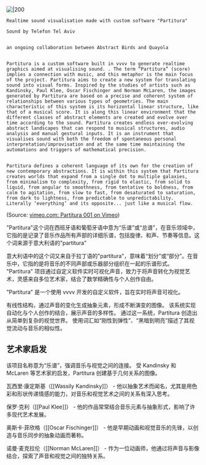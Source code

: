 
![|200](https://i.vimeocdn.com/video/151418450-82b14c63f8359d5b2100925d7107cc7f371ac0eec2d61fa848ca21ee8164ac04-d?f=webp)


```
Realtime sound visualisation made with custom software "Partitura"

Sound by Telefon Tel Aviv


an ongoing collaboration between Abstract Birds and Quayola


Partitura is a custom software built in vvvv to generate realtime graphics aimed at visualising sound. . The term “Partitura” (score) implies a connection with music, and this metaphor is the main focus of the project. Partitura aims to create a new system for translating sound into visual forms. Inspired by the studies of artists such as Kandinsky, Paul Klee, Oscar Fischinger and Norman McLaren, the images generated by Partitura are based on a precise and coherent system of relationships between various types of geometries. The main characteristic of this system is its horizontal linear structure, like that of a musical score. It is along this linear environment that the different classes of abstract elements are created and evolve over time according to the sound. Partitura creates endless ever-evolving abstract landscapes that can respond to musical structures, audio analysis and manual gestural inputs. It is an instrument that visualises sound with both the freedom of spontaneous personal interpretation/improvisation and at the same time maintaining the automations and triggers of mathematical precision.


Partitura defines a coherent language of its own for the creation of new contemporary abstractions. It is within this system that Partitura creates worlds that expand from a single dot to multiple galaxies, from minimalism to complexity, from rigid to elastic, from solid to liquid, from angular to smoothness, from tentative to boldness, from calm to agitation, from slow to fast, from desaturated to saturation, from dark to lightness, from predictable to unpredictability. Literally ‘everything’ and its opposite... just like a musical flow.
```
(Source:  [vimeo.com: Partitura 001 on Vimeo](https://vimeo.com/23281150))


"Partitura"这个词在西班牙语和葡萄牙语中意为“乐谱”或“总谱”，在音乐领域中，它指的是记录了音乐作品所有声部的详细乐谱，包括旋律、和声、节奏等信息。这个词来源于意大利语的"partitura"

意大利语中的这个词又来自于拉丁语的"partitura"，意味着“划分”或“部分”。在音乐中，它指的是将音乐的不同声部或乐器部分组织在一起的乐谱形式。
"Partitura" 项目通过自定义软件实时可视化声音，致力于将声音转化为视觉艺术，灵感来自多位艺术家，结合了数学精确性与个人创作自由。

"Partitura" 是一个使用 vvvv 开发的自定义软件，旨在实时将声音可视化。


有线性结构，通过声音的变化生成抽象元素，形成不断演变的图像。
该系统实现自动化与个人创作的结合，展示声音的多样性。
通过这一系统，Partitura 创造出从简单到复杂的视觉世界。
使用词汇如“刚性到弹性”、“黑暗到明亮”描述了其视觉流动与音乐的相似性。

## 艺术家启发
该项目名称意为“乐谱”，强调音乐与视觉之间的连接。
受 Kandinsky 和 McLaren 等艺术家的启发，Partitura 创建基于几何关系的图像。


瓦西里·康定斯基（[[Wassily Kandinsky]]） - 他以抽象艺术而闻名，尤其是用色彩和形状传递情感的能力，对音乐和视觉艺术之间的关系有深入思考。

保罗·克利（[[Paul Klee]]） - 他的作品常常结合音乐元素与抽象形式，影响了许多现代艺术发展。

奥斯卡·菲欣格（[[Oscar Fischinger]]） - 他是早期动画和视觉音乐的先锋，以创造与音乐同步的抽象动画而著称。

诺曼·麦克拉伦（[[Norman McLaren]]） - 作为一位动画师，他通过将声音与影像结合，探索了声音和视觉之间的独特关系。
